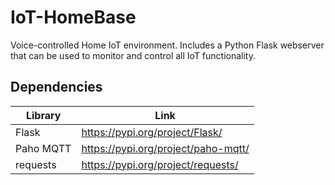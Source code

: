 # IoT-HomeBase
Voice-controlled Home IoT environment. Includes a Python Flask webserver that can be used to monitor and control all IoT functionality. 


## Dependencies

Library | Link
------------ | -------------
Flask | https://pypi.org/project/Flask/
Paho MQTT | https://pypi.org/project/paho-mqtt/
requests | https://pypi.org/project/requests/
